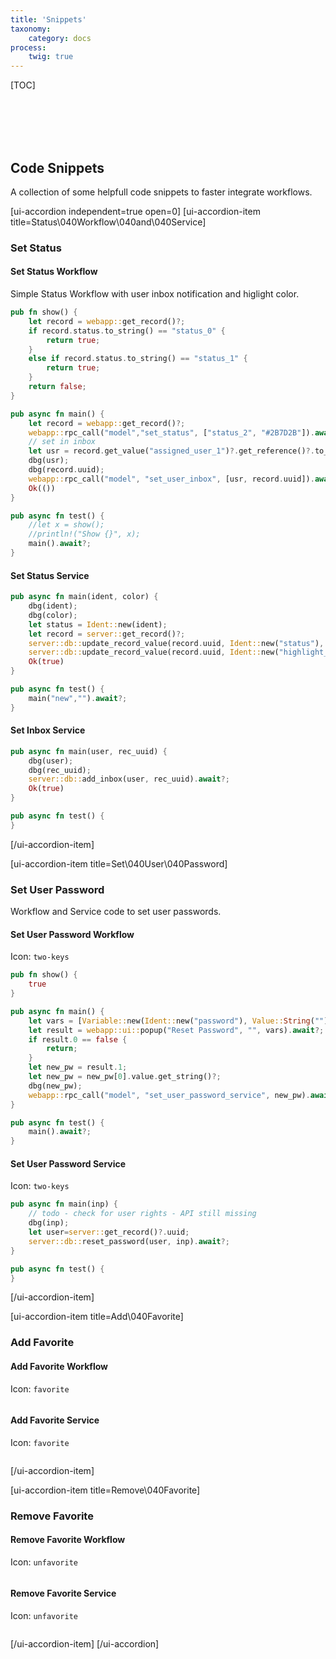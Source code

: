 ```yaml
---
title: 'Snippets'
taxonomy:
    category: docs
process:
    twig: true
---
```


[TOC]

<br><br><br><br>

## Code Snippets

A collection of some helpfull code snippets to faster integrate workflows.

[ui-accordion independent=true open=0]
[ui-accordion-item title=Status\040Workflow\040and\040Service]

### Set Status

#### Set Status Workflow

Simple Status Workflow with user inbox notification and higlight color.

```rust
pub fn show() {
    let record = webapp::get_record()?;
    if record.status.to_string() == "status_0" {
        return true;
    }
    else if record.status.to_string() == "status_1" {
        return true;
    }
    return false;
}

pub async fn main() {
    let record = webapp::get_record()?;
    webapp::rpc_call("model","set_status", ["status_2", "#2B7D2B"]).await?; //highlight color green
    // set in inbox
    let usr = record.get_value("assigned_user_1")?.get_reference()?.to_string();
    dbg(usr);
    dbg(record.uuid);
    webapp::rpc_call("model", "set_user_inbox", [usr, record.uuid]).await?;
    Ok(())
}

pub async fn test() {
    //let x = show();
    //println!("Show {}", x);
    main().await?;
}
```

#### Set Status Service

```rust
pub async fn main(ident, color) {
    dbg(ident);
    dbg(color);
    let status = Ident::new(ident);
    let record = server::get_record()?;
    server::db::update_record_value(record.uuid, Ident::new("status"), Value::Ident(status)).await?;
    server::db::update_record_value(record.uuid, Ident::new("highlight_color"), Value::Color(Color::new(color))).await?;
    Ok(true)
}

pub async fn test() {
    main("new","").await?;
}
```

#### Set Inbox Service

```rust
pub async fn main(user, rec_uuid) {
    dbg(user);
    dbg(rec_uuid);
    server::db::add_inbox(user, rec_uuid).await?;
    Ok(true)
}

pub async fn test() {
}
```


[/ui-accordion-item]

[ui-accordion-item title=Set\040User\040Password]

### Set User Password

Workflow and Service code to set user passwords.

#### Set User Password Workflow

Icon: ```two-keys```

```rust
pub fn show() {
    true
}

pub async fn main() {
    let vars = [Variable::new(Ident::new("password"), Value::String(""))?];
    let result = webapp::ui::popup("Reset Password", "", vars).await?;
    if result.0 == false {
        return;
    }
    let new_pw = result.1;
    let new_pw = new_pw[0].value.get_string()?;
    dbg(new_pw);
    webapp::rpc_call("model", "set_user_password_service", new_pw).await?;
}

pub async fn test() {
    main().await?;
}
```

#### Set User Password Service

Icon: ```two-keys```

```rust
pub async fn main(inp) {
    // todo - check for user rights - API still missing
    dbg(inp);
    let user=server::get_record()?.uuid;
    server::db::reset_password(user, inp).await?;
}

pub async fn test() {
}
```

[/ui-accordion-item]

[ui-accordion-item title=Add\040Favorite]

### Add Favorite

#### Add Favorite Workflow

Icon: ```favorite```

```rust

```

#### Add Favorite Service

Icon: ```favorite```

```rust

```
[/ui-accordion-item]

[ui-accordion-item title=Remove\040Favorite]

### Remove Favorite

#### Remove Favorite Workflow

Icon: ```unfavorite```

```rust

```

#### Remove Favorite Service

Icon: ```unfavorite```

```rust

```

[/ui-accordion-item]
[/ui-accordion]